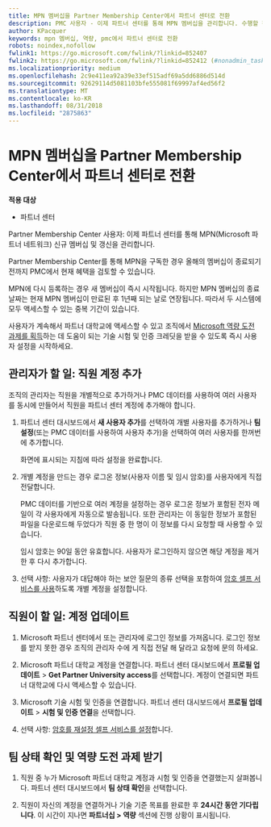 ```yaml
---
title: MPN 멤버십을 Partner Membership Center에서 파트너 센터로 전환
description: PMC 사용자 - 이제 파트너 센터를 통해 MPN 멤버십을 관리합니다. 수행할 작업은 다음과 같습니다.
author: KPacquer
keywords: mpn 멤버십, 역량, pmc에서 파트너 센터로 전환
robots: noindex,nofollow
fwlink1: https://go.microsoft.com/fwlink/?linkid=852407
fwlink2: https://go.microsoft.com/fwlink/?linkid=852412 (#nonadmin_tasks)
ms.localizationpriority: medium
ms.openlocfilehash: 2c9e411ea92a39e33ef515adf69a5dd6886d514d
ms.sourcegitcommit: 92629114d5081103bfe555081f69997af4ed56f2
ms.translationtype: MT
ms.contentlocale: ko-KR
ms.lasthandoff: 08/31/2018
ms.locfileid: "2875863"
---
```

# <a name="transition-your-mpn-membership-from-partner-membership-center-to-partner-center"></a>MPN 멤버십을 Partner Membership Center에서 파트너 센터로 전환

**적용 대상**
-  파트너 센터

Partner Membership Center 사용자: 이제 파트너 센터를 통해 MPN(Microsoft 파트너 네트워크) 신규 멤버십 및 갱신을 관리합니다.  

Partner Membership Center를 통해 MPN을 구독한 경우 올해의 멤버십이 종료되기 전까지 PMC에서 현재 혜택을 검토할 수 있습니다. 

MPN에 다시 등록하는 경우 새 멤버십이 즉시 시작됩니다. 하지만 MPN 멤버십의 종료 날짜는 현재 MPN 멤버십이 만료된 후 1년째 되는 날로 연장됩니다. 따라서 두 시스템에 모두 액세스할 수 있는 중복 기간이 있습니다.

사용자가 계속해서 파트너 대학교에 액세스할 수 있고 조직에서 [Microsoft 역량 도전 과제를 획득](competencies.md)하는 데 도움이 되는 기술 시험 및 인증 크레딧을 받을 수 있도록 즉시 사용자 설정을 시작하세요. 

## <a name="admin-tasks-add-employee-accounts"></a>관리자가 할 일: 직원 계정 추가

조직의 관리자는 직원을 개별적으로 추가하거나 PMC 데이터를 사용하여 여러 사용자를 동시에 만들어서 직원을 파트너 센터 계정에 추가해야 합니다.

1.  파트너 센터 대시보드에서 **새 사용자 추가**를 선택하여 개별 사용자를 추가하거나 **팀 설정**(또는 PMC 데이터를 사용하여 사용자 추가)을 선택하여 여러 사용자를 한꺼번에 추가합니다.
    
    화면에 표시되는 지침에 따라 설정을 완료합니다.

2.  개별 계정을 만드는 경우 로그온 정보(사용자 이름 및 임시 암호)를 사용자에게 직접 전달합니다.

    PMC 데이터를 기반으로 여러 계정을 설정하는 경우 로그온 정보가 포함된 전자 메일이 각 사용자에게 자동으로 발송됩니다. 또한 관리자는 이 동일한 정보가 포함된 파일을 다운로드해 두었다가 직원 중 한 명이 이 정보를 다시 요청할 때 사용할 수 있습니다.

    임시 암호는 90일 동안 유효합니다. 사용자가 로그인하지 않으면 해당 계정을 제거한 후 다시 추가합니다.

3.  선택 사항: 사용자가 대답해야 하는 보안 질문의 종류 선택을 포함하여 [암호 셀프 서비스를 사용](https://docs.microsoft.com/azure/active-directory/active-directory-passwords-getting-started)하도록 개별 계정을 설정합니다. 

## <a href="" id="nonadmin_tasks"></a> 직원이 할 일: 계정 업데이트

1.  Microsoft 파트너 센터에서 또는 관리자에 로그인 정보를 가져옵니다. 로그인 정보를 받지 못한 경우 조직의 관리자 수에 게 직접 전달 해 달라고 요청에 문의 하세요. 

2.  Microsoft 파트너 대학교 계정을 연결합니다. 파트너 센터 대시보드에서 **프로필 업데이트** > **Get Partner University access**를 선택합니다.  계정이 연결되면 파트너 대학교에 다시 액세스할 수 있습니다.

3.  Microsoft 기술 시험 및 인증을 연결합니다. 파트너 센터 대시보드에서 **프로필 업데이트** > **시험 및 인증 연결**을 선택합니다. 

4.  선택 사항: [암호를 재설정 셀프 서비스를 설정](https://docs.microsoft.com/en-us/azure/active-directory/active-directory-passwords-update-your-own-password)합니다.

## <a name="checking-team-status-and-receiving-competency-achievements"></a>팀 상태 확인 및 역량 도전 과제 받기

1.  직원 중 누가 Microsoft 파트너 대학교 계정과 시험 및 인증을 연결했는지 살펴봅니다. 파트너 센터 대시보드에서 **팀 상태 확인**을 선택합니다.

2.  직원이 자신의 계정을 연결하거나 기술 기준 목표를 완료한 후 **24시간 동안 기다립니다**. 이 시간이 지나면 **파트너십 > 역량** 섹션에 진행 상황이 표시됩니다.
